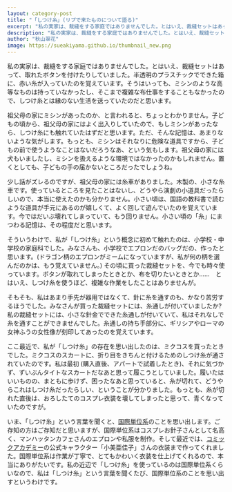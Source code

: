 ```yaml
---
layout: category-post
title: "「しつけ糸」(リプで来たものについて語る)"
excerpt: "私の実家は、裁縫をする家庭ではありませんでした。とはいえ、裁縫セットはあって、取れたボタンを付けたりしていました。半透明のプラスチックでできた箱に、赤い糸が入っていたのを覚えています。そうはいっても、ミシンのような高等なものは持っていなかったし、そこまで複雑な布仕事をすることもなかったので、しつけ糸とは縁のない生活を送っていたのだと思います。"
description: "私の実家は、裁縫をする家庭ではありませんでした。とはいえ、裁縫セットはあって、取れたボタンを付けたりしていました。半透明のプラスチックでできた箱に、赤い糸が入っていたのを覚えています。そうはいっても、ミシンのような高等なものは持っていなかったし、そこまで複雑な布仕事をすることもなかったので、しつけ糸とは縁のない生活を送っていたのだと思います。"
author: "秋山翠花"
image: https://sueakiyama.github.io/thumbnail_new.png
---
```


私の実家は、裁縫をする家庭ではありませんでした。とはいえ、裁縫セットはあって、取れたボタンを付けたりしていました。半透明のプラスチックでできた箱に、赤い糸が入っていたのを覚えています。そうはいっても、ミシンのような高等なものは持っていなかったし、そこまで複雑な布仕事をすることもなかったので、しつけ糸とは縁のない生活を送っていたのだと思います。

祖父母の家にミシンがあったのか、と言われると、ちょっとわかりません。子どもの頃から、祖父母の家にはよく出入りしていたので、もしミシンがあったなら、しつけ糸にも触れていたはずだと思います。ただ、そんな記憶は、あまりないような気がします。もっとも、ミシンはそれなりに危険な道具ですから、子どもの前で使うようなことはないだろうなあ、という気もします。祖父母の家には犬もいましたし、ミシンを扱えるような環境ではなかったのかもしれません。置くとしても、子どもの手の届かないところだったでしょうね。

少し話がズレるのですが、祖父母の家には糸車がありました。木製の、小さな糸車です。使っているところを見たことはないし、どうやら演劇の小道具だったらしいので、本当に使えたのかも分かりません。小さい頃は、国語の教科書で読むような道具が手元にあるのが嬉しくて、よく回して遊んでいたのを覚えています。今ではだいぶ壊れてしまっていて、もう回りません。小さい頃の「糸」にまつわる記憶は、その程度だと思います。

そういうわけで、私が「しつけ糸」という概念に初めて触れたのは、小学校・中学校の家庭科でした。みなさんも、小学校でエプロンだのバッグだの、作ったと思います。(ドラゴン柄のエプロンがミームになっていますが、私が何の柄を選んだのかは、もう覚えていません。) その頃に買った裁縫セットを、今でも時々使っています。ボタンが取れてしまったときとか、布を切りたいときとか……　とはいえ、しつけ糸を使うほど、複雑な作業をしたことはありませんが。

そもそも、私はあまり手先が器用ではなくて、針に糸を通すのも、かなり苦労するほうでした。みなさんが買った裁縫セットには、糸通しが付いていましたか?　私の裁縫セットには、小さな針金でできた糸通しが付いていて、私はそれなしで糸を通すことができませんでした。糸通しの持ち手部分に、ギリシアやローマの女神ふうの女性像が刻印してあったのを覚えています。

ここ最近で、私が「しつけ糸」の存在を思い出したのは、ミクコスを買ったときでした。ミクコスのスカートに、折り目をきちんと付けるためのしつけ糸が通されていたのです。私は最初 (購入直後、アパートで試着したとき)、それに気づかず、ずいぶんタイトなスカートだなあと思って履こうとしていました。履いたはいいものの、まともに歩けず、困ったなあと思っていると、糸が切れて、どうやらこれはしつけ糸だったらしい、ということが分かりました。もっとも、糸が切れた直後は、おろしたてのコスプレ衣装を壊してしまったと思って、青くなっていたのですが。

いま、「しつけ糸」という言葉を聞くと、[国際単位系](https://twitter.com/Units_SI)のことを思い出します。ご存知の方はご存知だと思いますが、国際単位系はコスプレお針子さんとして名高く、マンハッタンカフェさんのエプロンや私服を制作。そして最近では、[コミックアカデミー](https://comiaca.com)の公式キャラクター「小美亜佳子」さんの衣装まで作ってくれました。国際単位系は作業が丁寧で、とてもかわいく衣装を仕上げてくれるので、本当にありがたいです。私の近辺で「しつけ糸」を使っているのは国際単位系くらいなので、私は「しつけ糸」という言葉を聞くたび、国際単位系のことを思い出すというわけです。
